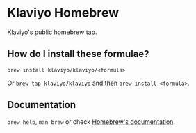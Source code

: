 # Klaviyo Homebrew

Klaviyo's public homebrew tap.

## How do I install these formulae?

`brew install klaviyo/klaviyo/<formula>`

Or `brew tap klaviyo/klaviyo` and then `brew install <formula>`.

## Documentation

`brew help`, `man brew` or check [Homebrew's documentation](https://docs.brew.sh).
